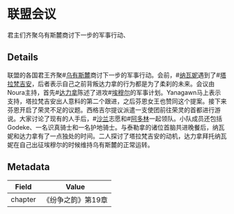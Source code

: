 # 联盟会议
君主们齐聚乌有斯麓商讨下一步的军事行动、

## Details
联盟的各国君王齐聚#[乌有斯麓](locations/urithiru)商讨下一步的军事行动。会前，#[纳瓦妮](characters/navani)遇到了#[塔拉梵吉安](characters/taravangian)，后者表示自己之前背叛达力拿的行为都是为了柔刹的未来。会议由Noura主持，首先#[达力拿](characters/dalinar)陈述了进攻#[埃穆尔](locations/emul)的军事计划。Yanagawn马上表示支持，塔拉梵吉安出人意料的第二个跟进，之后芬恩女王也赞同这个提案。接下来芬恩开启了荣灵不足的议题。西格吉尔提议派遣一支使团前往荣灵的首都进行游说。大家讨论了现有的人手后，#[沙兰](characters/shallan)志愿和#[阿多林](characters/adolin)一起领队。小队成员还包括Godeke、一名识真骑士和一名护地骑士。与泰勒拿的诸位首脑共进晚餐后，纳瓦妮和达力拿有了一点独处的时间。二人探讨了塔拉梵吉安的动机，达力拿拜托纳瓦妮在自己出征埃穆尔的时候维持乌有斯麓的正常运转。

## Metadata
| Field | Value |
| ----- | ----- |
| chapter | 《纷争之韵》第19章 |
